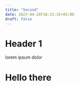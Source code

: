 ```yaml
---
title: "Second"
date: 2023-04-20T16:31:31+03:00
draft: false
---
```


# Header 1

lorem ipsum dolor

# Hello there